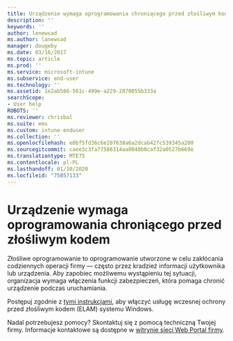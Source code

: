 ```yaml
---
title: Urządzenie wymaga oprogramowania chroniącego przed złośliwym kodem | Microsoft Docs
description: ''
keywords: ''
author: lenewsad
ms.author: lanewsad
manager: dougeby
ms.date: 03/16/2017
ms.topic: article
ms.prod: ''
ms.service: microsoft-intune
ms.subservice: end-user
ms.technology: ''
ms.assetid: 1e2ab566-561c-499e-a229-2870055b333a
searchScope:
- User help
ROBOTS: ''
ms.reviewer: chrisbal
ms.suite: ems
ms.custom: intune-enduser
ms.collection: ''
ms.openlocfilehash: e0bf5fd36c6e207638a6a2dcab42fc539345a200
ms.sourcegitcommit: caee3c3fa77586314aa8040b0caf32a0527b669e
ms.translationtype: MTE75
ms.contentlocale: pl-PL
ms.lasthandoff: 01/10/2020
ms.locfileid: "75857133"
---
```

# <a name="your-device-needs-antimalware-software"></a>Urządzenie wymaga oprogramowania chroniącego przed złośliwym kodem

Złośliwe oprogramowanie to oprogramowanie utworzone w celu zakłócania codziennych operacji firmy — często przez kradzież informacji użytkownika lub urządzenia. Aby zapobiec możliwemu wystąpieniu tej sytuacji, organizacja wymaga włączenia funkcji zabezpieczeń, która pomaga chronić urządzenie podczas uruchamiania.

Postępuj zgodnie z [tymi instrukcjami](https://gallery.technet.microsoft.com/How-to-turn-on-Early-84552ec5), aby włączyć usługę wczesnej ochrony przed złośliwym kodem (ELAM) systemu Windows.

Nadal potrzebujesz pomocy? Skontaktuj się z pomocą techniczną Twojej firmy. Informacje kontaktowe są dostępne w [witrynie sieci Web Portal firmy](https://go.microsoft.com/fwlink/?linkid=2010980).
